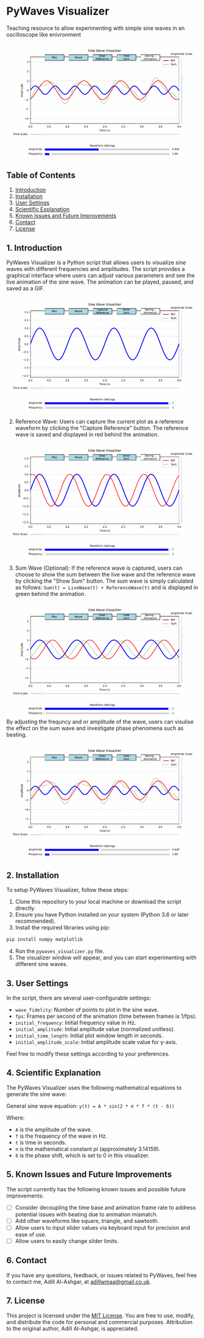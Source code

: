 # PyWaves Visualizer
Teaching resource to allow experimenting with simple sine waves in an oscilloscope like enivronment

![PyWaves Visualizer](Images/Example4.gif)

## Table of Contents
1. [Introduction](#introduction)
2. [Installation](#installation)
3. [User Settings](#user-settings)
4. [Scientific Explanation](#scientific-explanation)
5. [Known Issues and Future Improvements](#known-issues-and-future-improvements)
6. [Contact](#contact)
7. [License](#license)

## 1. Introduction <a name="introduction"></a>
PyWaves Visualizer is a Python script that allows users to visualize sine waves with different frequencies and amplitudes. The script provides a graphical interface where users can adjust various parameters and see the live animation of the sine wave. The animation can be played, paused, and saved as a GIF.

![PyWaves Visualizer](Images/Example1.gif)

2. Reference Wave:
   Users can capture the current plot as a reference waveform by clicking the "Capture Reference" button. The reference wave is saved and displayed in red behind the animation.

![PyWaves Visualizer](Images/Example2.gif)

3. Sum Wave (Optional):
   If the reference wave is captured, users can choose to show the sum between the live wave and the reference wave by clicking the "Show Sum" button. The sum wave is simply calculated as follows:
   `Sum(t) = LiveWave(t) + ReferenceWave(t)`
   and is displayed in green behind the animation.


![PyWaves Visualizer](Images/Example3.gif)
By adjusting the frequncy and or amplitude of the wave, users can visulise the effect on the sum wave and investigate phase phenomena such as beating.

![PyWaves Visualizer](Images/Example4.gif)

## 2. Installation <a name="installation"></a>
To setup PyWaves Visualizer, follow these steps:

1. Clone this repository to your local machine or download the script directly.
2. Ensure you have Python installed on your system (Python 3.6 or later recommended).
3. Install the required libraries using pip:

```bash
pip install numpy matplotlib
```

4. Run the `pywaves_visualizer.py` file.
3. The visualizer window will appear, and you can start experimenting with different sine waves.


## 3. User Settings <a name="user-settings"></a>
In the script, there are several user-configurable settings:

- `wave_fidelity`: Number of points to plot in the sine wave.
- `fps`: Frames per second of the animation (time between frames is 1/fps).
- `initial_frequency`: Initial frequency value in Hz.
- `initial_amplitude`: Initial amplitude value (normalized unitless).
- `initial_time_length`: Initial plot window length in seconds.
- `initial_amplitude_scale`: Initial amplitude scale value for y-axis.

Feel free to modify these settings according to your preferences.

## 4. Scientific Explanation <a name="scientific-explanation"></a>
The PyWaves Visualizer uses the following mathematical equations to generate the sine wave:

 General sine wave equation:
   `y(t) = A * sin(2 * π * f * (t - δ))`

   Where:
   - `A` is the amplitude of the wave.
   - `f` is the frequency of the wave in Hz.
   - `t` is time in seconds.
   - `π` is the mathematical constant pi (approximately 3.14159).
   - `δ` is the phase shift, which is set to 0 in this visualizer.



## 5. Known Issues and Future Improvements <a name="known-issues-and-future-improvements"></a>
The script currently has the following known issues and possible future improvements:

- [ ] Consider decoupling the time base and animation frame rate to address potential issues with beating due to animation mismatch.
- [ ] Add other waveforms like square, triangle, and sawtooth.
- [ ] Allow users to input slider values via keyboard input for precision and ease of use.
- [ ] Allow users to easily change slider limits.

## 6. Contact <a name="contact"></a>
If you have any questions, feedback, or issues related to PyWaves, feel free to contact me, Adill Al-Ashgar, at adillwmaa@gmail.co.uk.

## 7. License <a name="license"></a>
This project is licensed under the [MIT License](https://opensource.org/licenses/MIT). You are free to use, modify, and distribute the code for personal and commercial purposes. Attribution to the original author, Adill Al-Ashgar, is appreciated.

